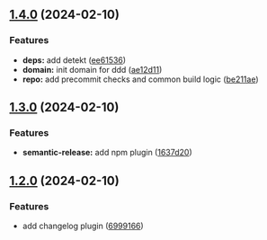 ## [1.4.0](https://github.com/zucchero-sintattico/piper-kt/compare/v1.3.0...v1.4.0) (2024-02-10)


### Features

* **deps:** add detekt ([ee61536](https://github.com/zucchero-sintattico/piper-kt/commit/ee6153671cc8f169e92544f5df45b01054168f5c))
* **domain:** init domain for ddd ([ae12d11](https://github.com/zucchero-sintattico/piper-kt/commit/ae12d1161bdb97f5df79c1be3a5436b159b45578))
* **repo:** add precommit checks and common build logic ([be211ae](https://github.com/zucchero-sintattico/piper-kt/commit/be211aec68e1f887308e495fe24c1096509c7257))

## [1.3.0](https://github.com/zucchero-sintattico/piper-kt/compare/v1.2.0...v1.3.0) (2024-02-10)


### Features

* **semantic-release:** add npm plugin ([1637d20](https://github.com/zucchero-sintattico/piper-kt/commit/1637d20ad623ba20f5218d8c45a71ad2d53b198c))

## [1.2.0](https://github.com/zucchero-sintattico/piper-kt/compare/v1.1.0...v1.2.0) (2024-02-10)


### Features

* add changelog plugin ([6999166](https://github.com/zucchero-sintattico/piper-kt/commit/699916603f0f65a97c5bf4dfbee490fc445c072c))
